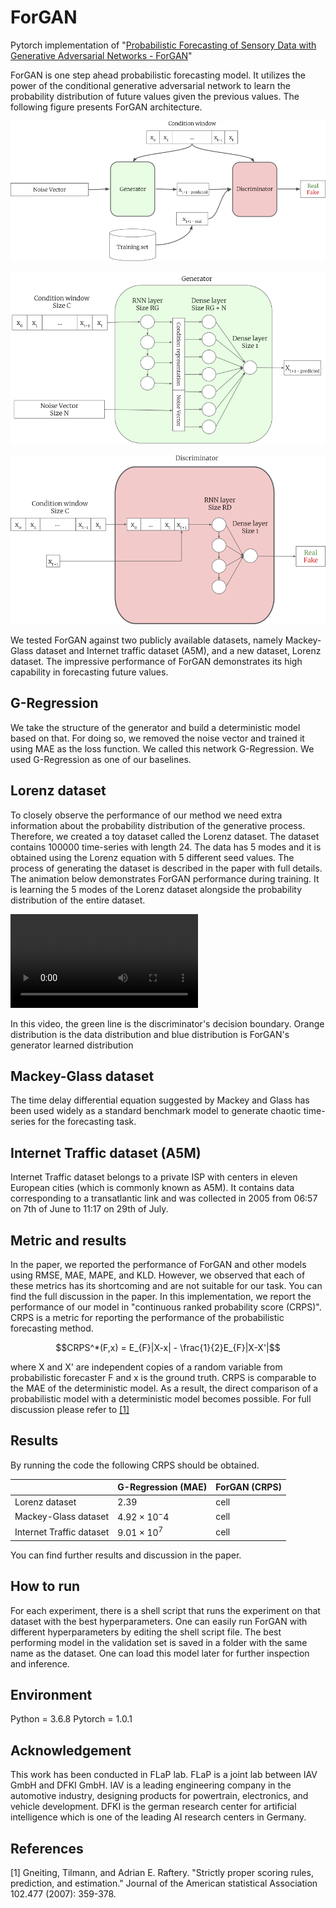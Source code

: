 # ForGAN
Pytorch implementation of "[Probabilistic Forecasting of Sensory Data with Generative Adversarial Networks - ForGAN](https://ieeexplore.ieee.org/abstract/document/8717640)"

ForGAN is one step ahead probabilistic forecasting model. It utilizes the power of the conditional generative adversarial network to learn the probability distribution of future values given the previous values. The following figure presents ForGAN architecture.

![alt text](img/gan.png "ForGAN Architecture")

![alt text](img/gen.png "Generator Architecture")

![alt text](img/dis.png "Discriminator Architecture")

We tested ForGAN against two publicly available datasets, namely Mackey-Glass dataset and Internet traffic dataset (A5M), and a new dataset, Lorenz dataset. The impressive performance of ForGAN demonstrates its high capability in forecasting future values.

## G-Regression
We take the structure of the generator and build a deterministic model based on that. For doing so, we removed the noise vector and trained it using MAE as the loss function. We called this network G-Regression. We used G-Regression as one of our baselines.

## Lorenz dataset
To closely observe the performance of our method we need extra information about the probability distribution of the generative process. Therefore, we created a toy dataset called the Lorenz dataset. The dataset contains 100000 time-series with length 24. The data has 5 modes and it is obtained using the Lorenz equation with 5 different seed values. The process of generating the dataset is described in the paper with full details. The animation below demonstrates ForGAN performance during training. It is learning the 5 modes of the Lorenz dataset alongside the probability distribution of the entire dataset.

![Training Video](img/train.mp4)

In this video, the green line is the discriminator's decision boundary. Orange distribution is the data distribution and blue distribution is ForGAN's generator learned distribution

## Mackey-Glass dataset
The time delay differential equation suggested by Mackey and Glass has been used widely as a standard benchmark model to generate chaotic time-series for the forecasting task.

## Internet Traffic dataset (A5M)
Internet Traffic dataset belongs to a private ISP with centers in eleven European cities (which is commonly known as A5M). It contains data corresponding to a transatlantic link and was collected in 2005 from 06:57 on 7th of June to 11:17 on 29th of July.

## Metric and results
In the paper, we reported the performance of ForGAN and other models using RMSE, MAE, MAPE, and KLD. However, we observed that each of these metrics has its shortcoming and are not suitable for our task. You can find the full discussion in the paper. In this implementation, we report the performance of our model in "continuous ranked probability score (CRPS)". CRPS is a metric for reporting the performance of the probabilistic forecasting method. 
```math
CRPS^*(F,x) = E_{F}|X-x| - \frac{1}{2}E_{F}|X-X'|
```
where X and X' are independent copies of a random variable from probabilistic forecaster F and x is the ground truth.
CRPS is comparable to the MAE of the deterministic model. As a result, the direct comparison of a probabilistic model with a deterministic model becomes possible. For full discussion please refer to [[1]](#1)

## Results
By running the code the following CRPS should be obtained.

|  | G-Regression (MAE) | ForGAN (CRPS) |
| ------ | ------ | ------ |
| Lorenz dataset | $`2.39`$ | cell |
| Mackey-Glass dataset | $`4.92 \times 10^-4`$ | cell |
| Internet Traffic dataset | $`9.01 \times 10^7`$ | cell |

You can find further results and discussion in the paper.

## How to run
For each experiment, there is a shell script that runs the experiment on that dataset with the best hyperparameters. One can easily run ForGAN with different hyperparameters by editing the shell script file. The best performing model in the validation set is saved in a folder with the same name as the dataset. One can load this model later for further inspection and inference.

## Environment
Python = 3.6.8
Pytorch = 1.0.1

## Acknowledgement
This work has been conducted in FLaP lab. FLaP is a joint lab between IAV GmbH and DFKI GmbH. IAV is a leading engineering company in the automotive industry, designing products for powertrain, electronics, and vehicle development. DFKI is the german research center for artificial intelligence which is one of the leading AI research centers in Germany.

## References
<a id="1">[1]</a> 
Gneiting, Tilmann, and Adrian E. Raftery. "Strictly proper scoring rules, prediction, and estimation." Journal of the American statistical Association 102.477 (2007): 359-378.